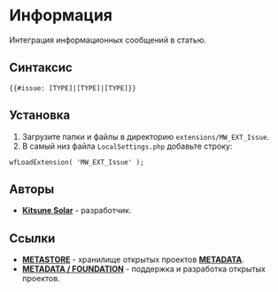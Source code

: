 # Информация

Интеграция информационных сообщений в статью.

## Синтаксис

```
{{#issue: [TYPE]|[TYPE]|[TYPE]}}
```

## Установка

1. Загрузите папки и файлы в директорию `extensions/MW_EXT_Issue`.
2. В самый низ файла `LocalSettings.php` добавьте строку:

```
wfLoadExtension( 'MW_EXT_Issue' );
```

## Авторы

- [**Kitsune Solar**](https://kitsune.solar/) - разработчик.

## Ссылки

- [**METASTORE**](https://metastore.pro/) - хранилище открытых проектов [**METADATA**](https://metadata.foundation/).
- [**METADATA / FOUNDATION**](https://metadata.foundation/) - поддержка и разработка открытых проектов.
